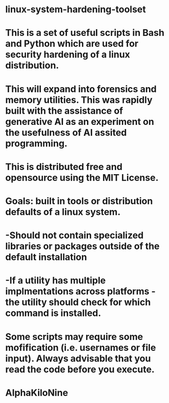 # linux-system-hardening-toolset
# This is a set of useful scripts in Bash and Python which are used for security hardening of a linux distribution.
# This will expand into forensics and memory utilities.   This was rapidly built with the assistance of generative AI as an experiment on the usefulness of AI assited programming.
# This is distributed free and opensource using the MIT License.
# 
# Goals: built in tools or distribution defaults of a linux system.  
# -Should not contain specialized libraries or packages outside of the default installation
# -If a utility has multiple implmentations across platforms - the utility should check for which command is installed.
#
# Some scripts may require some mofification (i.e. usernames or file input).  Always advisable that you read the code before you execute.
# 
# AlphaKiloNine
